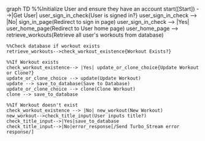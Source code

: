 graph TD
%%Initialize User and ensure they have an account
start([Start]) -->|Get User| user_sign_in_check{User is signed in?}
user_sign_in_check --> |No| sign_in_page(Redirect to sign in page)
user_sign_in_check --> |Yes| user_home_page(Redirect to User home page)
user_home_page --> retrieve_workouts(Retrieve all user's workouts from database)

    %%Check database if workout exists
    retrieve_workouts-->check_workout_existence{Workout Exists?}

    %%If Workout exists
    check_workout_existence--> |Yes| update_or_clone_choice{Update Workout or Clone?}
    update_or_clone_choice --> update(Update Workout)
    update --> save_to_database(Save to Database)
    update_or_clone_choice --> clone(Clone Workout)
    clone --> save_to_database

    %%If Workout doesn't exist
    check_workout_existence --> |No| new_workout(New Workout)
    new_workout-->check_title_input(User inputs title?)
    check_title_input-->|Yes|save_to_database
    check_title_input-->|No|error_response[/Send Turbo_Stream error response/]
